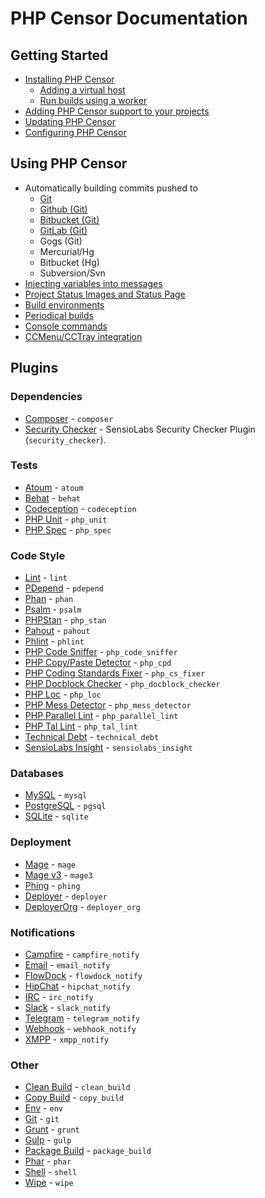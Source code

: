 PHP Censor Documentation
========================

Getting Started
---------------

* [Installing PHP Censor](installing.md)
    * [Adding a virtual host](virtual_host.md)
    * [Run builds using a worker](workers/worker.md)
* [Adding PHP Censor support to your projects](configuring_project.md)
* [Updating PHP Censor](updating.md)
* [Configuring PHP Censor](configuring_application.md)

Using PHP Censor
----------------

* Automatically building commits pushed to
    * [Git](sources/git.md)
    * [Github (Git)](sources/github.md)
    * [Bitbucket (Git)](sources/bitbucket.md)
    * [GitLab (Git)](sources/gitlab.md)
    * Gogs (Git)
    * Mercurial/Hg
    * Bitbucket (Hg)
    * Subversion/Svn
* [Injecting variables into messages](interpolation.md)
* [Project Status Images and Status Page](status.md)
* [Build environments](environments.md)
* [Periodical builds](periodical_builds.md)
* [Console commands](commands.md)
* [CCMenu/CCTray integration](ccmenu.md)

Plugins
-------

### Dependencies

* [Composer](plugins/composer.md) - `composer`
* [Security Checker](plugins/security_checker.md) - SensioLabs Security Checker Plugin (`security_checker`).

### Tests

* [Atoum](plugins/atoum.md) - `atoum`
* [Behat](plugins/behat.md) - `behat`
* [Codeception](plugins/codeception.md) - `codeception`
* [PHP Unit](plugins/php_unit.md) - `php_unit`
* [PHP Spec](plugins/php_spec.md) - `php_spec`

### Code Style

* [Lint](plugins/lint.md) - `lint`
* [PDepend](plugins/pdepend.md) - `pdepend`
* [Phan](plugins/phan.md) - `phan`
* [Psalm](plugins/psalm.md) - `psalm`
* [PHPStan](plugins/php_stan.md) - `php_stan`
* [Pahout](plugins/pahout.md) - `pahout`
* [Phlint](plugins/phlint.md) - `phlint`
* [PHP Code Sniffer](plugins/php_code_sniffer.md) - `php_code_sniffer`
* [PHP Copy/Paste Detector](plugins/php_cpd.md) - `php_cpd`
* [PHP Coding Standards Fixer](plugins/php_cs_fixer.md) - `php_cs_fixer`
* [PHP Docblock Checker](plugins/php_docblock_checker.md) - `php_docblock_checker`
* [PHP Loc](plugins/php_loc.md) - `php_loc`
* [PHP Mess Detector](plugins/php_mess_detector.md) - `php_mess_detector`
* [PHP Parallel Lint](plugins/php_parallel_lint.md) - `php_parallel_lint`
* [PHP Tal Lint](plugins/php_tal_lint.md) - `php_tal_lint`
* [Technical Debt](plugins/technical_debt.md) - `technical_debt`
* [SensioLabs Insight](plugins/sensiolabs_insight.md) - `sensiolabs_insight`

### Databases

* [MySQL](plugins/mysql.md) - `mysql`
* [PostgreSQL](plugins/pgsql.md) - `pgsql`
* [SQLite](plugins/sqlite.md) - `sqlite`

### Deployment

* [Mage](plugins/mage.md) - `mage`
* [Mage v3](plugins/mage3.md) - `mage3`
* [Phing](plugins/phing.md) - `phing`
* [Deployer](plugins/deployer.md) - `deployer`
* [DeployerOrg](plugins/deployer_org.md) - `deployer_org`

### Notifications

* [Campfire](plugins/campfire_notify.md) - `campfire_notify`
* [Email](plugins/email_notify.md) - `email_notify`
* [FlowDock](plugins/flowdock_notify.md) - `flowdock_notify`
* [HipChat](plugins/hipchat_notify.md) - `hipchat_notify`
* [IRC](plugins/irc_notify.md) - `irc_notify`
* [Slack](plugins/slack_notify.md) - `slack_notify`
* [Telegram](plugins/telegram_notify.md) - `telegram_notify`
* [Webhook](plugins/webhook_notify.md) - `webhook_notify`
* [XMPP](plugins/xmpp_notify.md) - `xmpp_notify`

### Other

* [Clean Build](plugins/clean_build.md) - `clean_build`
* [Copy Build](plugins/copy_build.md) - `copy_build`
* [Env](plugins/env.md) - `env`
* [Git](plugins/git.md) - `git`
* [Grunt](plugins/grunt.md) - `grunt`
* [Gulp](plugins/gulp.md) - `gulp`
* [Package Build](plugins/package_build.md) - `package_build`
* [Phar](plugins/phar.md) - `phar`
* [Shell](plugins/shell.md) - `shell`
* [Wipe](plugins/wipe.md) - `wipe`
